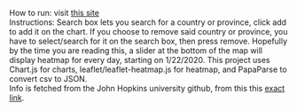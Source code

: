 How to run: visit [this site](http://students.ceid.upatras.gr/~salachoris)  
Instructions: Search box lets you search for a country or province, click add to add it on the chart. If you choose to remove said country or province, you have to select/search for it on the search box, then press remove. Hopefully by the time you are reading this, a slider at the bottom of the map will display heatmap for every day, starting on 1/22/2020.
This project uses Chart.js for charts, leaflet/leaflet-heatmap.js for heatmap, and PapaParse to convert csv to JSON.  
Info is fetched from the John Hopkins university github, from this this [exact link](https://github.com/CSSEGISandData/COVID-19/blob/master/csse_covid_19_data/csse_covid_19_time_series/time_series_19-covid-Confirmed.csv).
